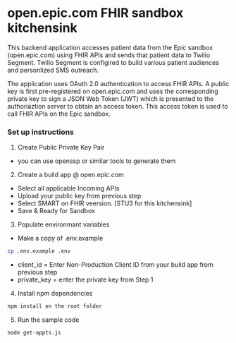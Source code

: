 # open.epic.com FHIR sandbox kitchensink


This backend application accesses patient data from the Epic sandbox (open.epic.com) using FHIR APIs and sends that patient data to Twilio Segment. Twilio Segment is configired to build various patient audiences and personlized SMS outreach. 

The application uses OAuth 2.0 authentication to access FHIR APIs.  A public key is first pre-registered on open.epic.com and uses the corresponding private key to sign a JSON Web Token (JWT) which is presented to the authoriaztion server to obtain an access token. This access token is used to call FHIR APIs on the Epic sandbox.

### Set up instructions
1. Create Public Private Key Pair
* you can use openssp or similar tools to generate them

2. Create a build app @ open.epic.com
* Select all applicable Incoming APIs
* Upload your public key from previous step
* Select SMART on FHIR veersion. [STU3 for this kitchensink]
* Save & Ready for Sandbox

3. Populate environmant variables 
* Make a copy of .env.example 
```bash
cp .env.example .env
```
* client_id = Enter Non-Production Client ID from your build app from previous step
* private_key = enter the private key from Step 1

4. Install npm dependencies

```bash
npm install on the root folder
```

5. Run the sample code

```bash
node get-appts.js
```
